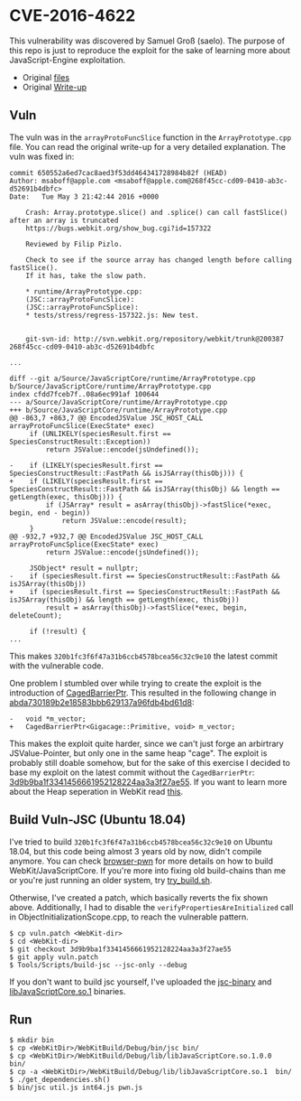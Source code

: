 CVE-2016-4622
===

This vulnerability was discovered by Samuel Groß (saelo).
The purpose of this repo is just to reproduce the exploit for the sake of learning more about JavaScript-Engine exploitation.

*   Original [files](https://github.com/saelo/jscpwn)
*   Original [Write-up](http://www.phrack.org/papers/attacking_javascript_engines.html)

## Vuln

The vuln was in the `arrayProtoFuncSlice` function in the `ArrayPrototype.cpp` file.
You can read the original write-up for a very detailed explanation.
The vuln was fixed in:

```
commit 650552a6ed7cac8aed3f53dd464341728984b82f (HEAD)
Author: msaboff@apple.com <msaboff@apple.com@268f45cc-cd09-0410-ab3c-d52691b4dbfc>
Date:   Tue May 3 21:42:44 2016 +0000

    Crash: Array.prototype.slice() and .splice() can call fastSlice() after an array is truncated
    https://bugs.webkit.org/show_bug.cgi?id=157322

    Reviewed by Filip Pizlo.

    Check to see if the source array has changed length before calling fastSlice().
    If it has, take the slow path.

    * runtime/ArrayPrototype.cpp:
    (JSC::arrayProtoFuncSlice):
    (JSC::arrayProtoFuncSplice):
    * tests/stress/regress-157322.js: New test.


    git-svn-id: http://svn.webkit.org/repository/webkit/trunk@200387 268f45cc-cd09-0410-ab3c-d52691b4dbfc

...

diff --git a/Source/JavaScriptCore/runtime/ArrayPrototype.cpp b/Source/JavaScriptCore/runtime/ArrayPrototype.cpp
index cfdd7fceb7f..08a6ec991af 100644
--- a/Source/JavaScriptCore/runtime/ArrayPrototype.cpp
+++ b/Source/JavaScriptCore/runtime/ArrayPrototype.cpp
@@ -863,7 +863,7 @@ EncodedJSValue JSC_HOST_CALL arrayProtoFuncSlice(ExecState* exec)
     if (UNLIKELY(speciesResult.first == SpeciesConstructResult::Exception))
         return JSValue::encode(jsUndefined());
 
-    if (LIKELY(speciesResult.first == SpeciesConstructResult::FastPath && isJSArray(thisObj))) {
+    if (LIKELY(speciesResult.first == SpeciesConstructResult::FastPath && isJSArray(thisObj) && length == getLength(exec, thisObj))) {
         if (JSArray* result = asArray(thisObj)->fastSlice(*exec, begin, end - begin))
             return JSValue::encode(result);
     }
@@ -932,7 +932,7 @@ EncodedJSValue JSC_HOST_CALL arrayProtoFuncSplice(ExecState* exec)
         return JSValue::encode(jsUndefined());
 
     JSObject* result = nullptr;
-    if (speciesResult.first == SpeciesConstructResult::FastPath && isJSArray(thisObj))
+    if (speciesResult.first == SpeciesConstructResult::FastPath && isJSArray(thisObj) && length == getLength(exec, thisObj))
         result = asArray(thisObj)->fastSlice(*exec, begin, deleteCount);
 
     if (!result) {
...
```

This makes `320b1fc3f6f47a31b6ccb4578bcea56c32c9e10` the latest commit with the vulnerable code.

One problem I stumbled over while trying to create the exploit is the introduction of [CagedBarrierPtr](https://github.com/WebKit/webkit/blob/master/Source/JavaScriptCore/runtime/CagedBarrierPtr.h).
This resulted in the following change in [abda730189b2e18583bbb629137a96fdb4bd61d8](https://github.com/WebKit/webkit/commit/abda730189b2e18583bbb629137a96fdb4bd61d8#diff-49826b791b68acd214ab94f3ef393b4c):

```
-   void *m_vector;
+   CagedBarrierPtr<Gigacage::Primitive, void> m_vector;
```

This makes the exploit quite harder, since we can't just forge an arbirtrary JSValue-Pointer, but only one in the same heap "cage". The exploit is probably still doable somehow, but for the sake of this exercise I decided to base my exploit on the latest commit without the `CagedBarrierPtr`: [3d9b9ba1f3341456661952128224aa3a3f27ae55](https://github.com/WebKit/webkit/commit/3d9b9ba1f3341456661952128224aa3a3f27ae55).
If you want to learn more about the Heap seperation in WebKit read [this](https://labs.mwrinfosecurity.com/blog/some-brief-notes-on-webkit-heap-hardening/).

## Build Vuln-JSC (Ubuntu 18.04)

I've tried to build `320b1fc3f6f47a31b6ccb4578bcea56c32c9e10` on Ubuntu 18.04, but this code being almost 3 years old by now, didn't compile anymore.
You can check [browser-pwn](https://github.com/m1ghtym0/browser-pwn) for more details on how to build WebKit/JavaScriptCore.
If you're more into fixing old build-chains than me or you're just running an older system, try [try_build.sh](try_build.sh).

Otherwise, I've created a patch, which basically reverts the fix shown above.
Additionally, I had to disable the `verifyPropertiesAreInitialized` call in ObjectInitializationScope.cpp, to reach the vulnerable pattern.

```
$ cp vuln.patch <WebKit-dir>
$ cd <WebKit-dir>
$ git checkout 3d9b9ba1f3341456661952128224aa3a3f27ae55
$ git apply vuln.patch
$ Tools/Scripts/build-jsc --jsc-only --debug 
```

If you don't want to build jsc yourself, I've uploaded the [jsc-binary](https://www.mightym0.de/write-ups/browser/cve-2016-4622/bin/jsc) and [libJavaScriptCore.so.1](https://www.mightym0.de/write-ups/browser/cve-2016-4622/bin/libJavaScriptCore.so.1) binaries.

## Run

```
$ mkdir bin
$ cp <WebKitDir>/WebKitBuild/Debug/bin/jsc bin/
$ cp <WebKitDir>/WebKitBuild/Debug/lib/libJavaScriptCore.so.1.0.0  bin/
$ cp -a <WebKitDir>/WebKitBuild/Debug/lib/libJavaScriptCore.so.1  bin/
$ ./get_dependencies.sh()
$ bin/jsc util.js int64.js pwn.js
```
